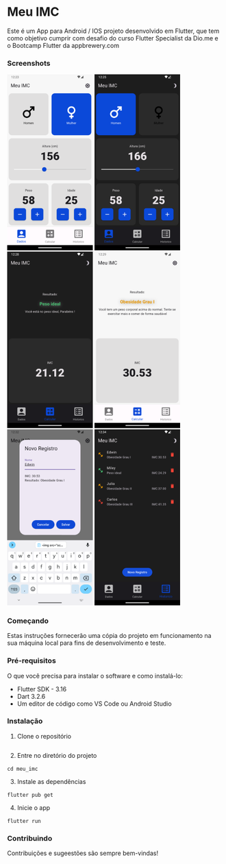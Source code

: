 # Meu IMC
Este é um App para Android / IOS projeto desenvolvido em Flutter, que tem como objetivo cumprir com desafio do curso Flutter Specialist da Dio.me e o Bootcamp Flutter da appbrewery.com

### Screenshots
<p float="left">
  <img src="screenshots/1.png" width="200" />
  <img src="screenshots/2.png" width="200" /> 
  <img src="screenshots/3.png" width="200" /> 
  <img src="screenshots/4.png" width="200" /> 
  <img src="screenshots/5.png" width="200" /> 
  <img src="screenshots/6.png" width="200" /> 
</p>

### Começando
Estas instruções fornecerão uma cópia do projeto em funcionamento na sua máquina local para fins de desenvolvimento e teste.

### Pré-requisitos
O que você precisa para instalar o software e como instalá-lo:

- Flutter SDK - 3.16 
- Dart 3.2.6
- Um editor de código como VS Code ou Android Studio

### Instalação
1. Clone o repositório
```
```

2. Entre no diretório do projeto
```
cd meu_imc
```

3. Instale as dependências
```
flutter pub get
```

4. Inicie o app
```
flutter run
```

### Contribuindo
Contribuições e sugeestões são sempre bem-vindas! 
